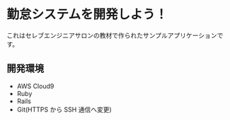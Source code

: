 # 勤怠システムを開発しよう！

これはセレブエンジニアサロンの教材で作られたサンプルアプリケーションです。

## 開発環境

- AWS Cloud9<br>
- Ruby<br>
- Rails<br>
- Git(HTTPS から SSH 通信へ変更)

